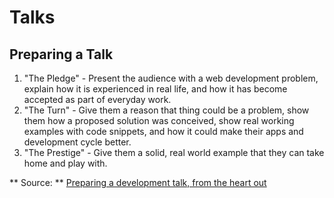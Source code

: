 # Talks

## Preparing a Talk

1. "The Pledge" - Present the audience with a web development problem, explain how it is experienced in real life, and how it has become accepted as part of everyday work.
2. "The Turn" - Give them a reason that thing could be a problem, show them how a proposed solution was conceived, show real working examples with code snippets, and how it could make their apps and development cycle better.
3. "The Prestige" - Give them a solid, real world example that they can take home and play with.

** Source: ** [Preparing a development talk, from the heart out](https://x-team.com/blog/preparing-development-talk-heart/)
